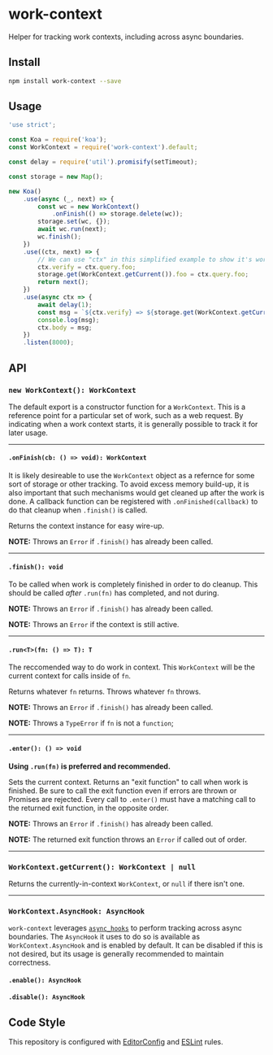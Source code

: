 # work-context

Helper for tracking work contexts, including across async boundaries.

## Install

```sh
npm install work-context --save
```

## Usage

```js
'use strict';

const Koa = require('koa');
const WorkContext = require('work-context').default;

const delay = require('util').promisify(setTimeout);

const storage = new Map();

new Koa()
	.use(async (_, next) => {
		const wc = new WorkContext()
			.onFinish(() => storage.delete(wc));
		storage.set(wc, {});
		await wc.run(next);
		wc.finish();
	})
	.use((ctx, next) => {
		// We can use "ctx" in this simplified example to show it's working
		ctx.verify = ctx.query.foo;
		storage.get(WorkContext.getCurrent()).foo = ctx.query.foo;
		return next();
	})
	.use(async ctx => {
		await delay(1);
		const msg = `${ctx.verify} => ${storage.get(WorkContext.getCurrent()).foo}`;
		console.log(msg);
		ctx.body = msg;
	})
	.listen(8000);

```

## API

### `new WorkContext(): WorkContext`

The default export is a constructor function for a `WorkContext`. This is a
reference point for a particular set of work, such as a web request. By
indicating when a work context starts, it is generally possible to track it for
later usage.

---

#### `.onFinish(cb: () => void): WorkContext`

It is likely desireable to use the `WorkContext` object as a refernce for
some sort of storage or other tracking. To avoid excess memory build-up, it is
also important that such mechanisms would get cleaned up after the work is
done. A callback function can be registered with `.onFinished(callback)` to do
that cleanup when `.finish()` is called.

Returns the context instance for easy wire-up.

**NOTE:** Throws an `Error` if `.finish()` has already been called.

---

#### `.finish(): void`

To be called when work is completely finished in order to do cleanup. This
should be called _after_ `.run(fn)` has completed, and not during.

**NOTE:** Throws an `Error` if `.finish()` has already been called.

**NOTE:** Throws an `Error` if the context is still active.

---

#### `.run<T>(fn: () => T): T`

The reccomended way to do work in context. This `WorkContext` will be the
current context for calls inside of `fn`.

Returns whatever `fn` returns. Throws whatever `fn` throws.

**NOTE:** Throws an `Error` if `.finish()` has already been called.

**NOTE:** Throws a `TypeError` if `fn` is not a `function`;

---

#### `.enter(): () => void`

**Using `.run(fn)` is preferred and recommended.**

Sets the current context. Returns an "exit function" to call when work is
finished. Be sure to call the exit function even if errors are thrown or
Promises are rejected. Every call to `.enter()` must have a matching call to
the returned exit function, in the opposite order.

**NOTE:** Throws an `Error` if `.finish()` has already been called.

**NOTE:** The returned exit function throws an `Error` if called out of order.

---

### `WorkContext.getCurrent(): WorkContext | null`

Returns the currently-in-context `WorkContext`, or `null` if there isn't one.

---

### `WorkContext.AsyncHook: AsyncHook`

`work-context` leverages [`async_hooks`][async_hooks] to perform tracking
across async boundaries. The `AsyncHook` it uses to do so is available as
`WorkContext.AsyncHook` and is enabled by default. It can be disabled if this
is not desired, but its usage is generally recommended to maintain correctness.

#### `.enable(): AsyncHook`

#### `.disable(): AsyncHook`

## Code Style

This repository is configured with [EditorConfig][EditorConfig] and
[ESLint][ESLint] rules.

[async_hooks]: https://nodejs.org/api/async_hooks.html
[EditorConfig]: https://editorconfig.org
[ESLint]: https://eslint.org
